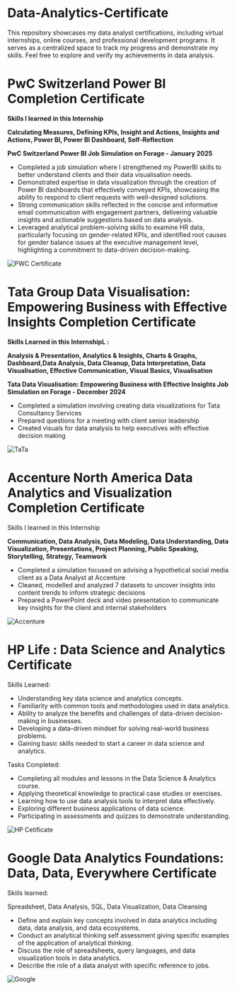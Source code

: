 # Data-Analytics-Certificate
This repository showcases my data analyst certifications, including virtual internships, online courses, and professional development programs. It serves as a centralized space to track my progress and demonstrate my skills. Feel free to explore and verify my achievements in data analysis.

# PwC Switzerland Power BI Completion Certificate

**Skills I learned in this Internship**

**Calculating Measures, Defining KPIs, Insight and Actions, Insights and Actions, Power BI, Power BI Dashboard, Self-Reflection**

**PwC Switzerland Power BI Job Simulation on Forage - January 2025**

- Completed a job simulation where I strengthened my PowerBI skills to better understand clients and their data visualisation needs.
- Demonstrated expertise in data visualization through the creation of Power BI dashboards that effectively conveyed KPIs, showcasing the ability to respond to client requests with well-designed solutions.
- Strong communication skills reflected in the concise and informative email communication with engagement partners, delivering valuable insights and actionable suggestions based on data analysis.
- Leveraged analytical problem-solving skills to examine HR data, particularly focusing on gender-related KPIs, and identified root causes for gender balance issues at the executive management level, highlighting a commitment to data-driven decision-making.

![PWC Certificate](https://github.com/user-attachments/assets/aeab4c9f-7e5f-4844-a3e9-4f5e05acde31)


# Tata Group Data Visualisation: Empowering Business with Effective Insights Completion Certificate

 **Skills Learned in this InternshipL :**

 **Analysis & Presentation, Analytics & Insights, Charts & Graphs, Dashboard,Data Analysis,         Data Cleanup,   Data Interpretation, Data Visualisation,  Effective Communication,  Visual Basics, Visualisation**

**Tata Data Visualisation: Empowering Business with Effective Insights Job Simulation on Forage - December 2024**

- Completed a simulation involving creating data visualizations for Tata Consultancy Services
- Prepared questions for a meeting with client senior leadership
- Created visuals for data analysis to help executives with effective decision making

![TaTa](https://github.com/user-attachments/assets/4ccbc7ce-8505-4c17-9355-aafae85205cd)


# Accenture North America Data Analytics and Visualization Completion Certificate

Skills I learned in this Internship

**Communication, Data Analysis, Data Modeling, Data Understanding, Data Visualization, Presentations, Project Planning, Public Speaking, Storytelling, Strategy, Teamwork**

- Completed a simulation focused on advising a hypothetical social media client as a Data Analyst at Accenture
- Cleaned, modelled and analyzed 7 datasets to uncover insights into content trends to inform strategic decisions
- Prepared a PowerPoint deck and video presentation to communicate key insights for the client and internal stakeholders

![Accenture](https://github.com/user-attachments/assets/16528e9a-3f4c-44d4-9c13-c253905e6f9b)


# HP Life : Data Science and Analytics Certificate

Skills Learned:

- Understanding key data science and analytics concepts.
- Familiarity with common tools and methodologies used in data analytics.
- Ability to analyze the benefits and challenges of data-driven decision-making in businesses.
- Developing a data-driven mindset for solving real-world business problems.
- Gaining basic skills needed to start a career in data science and analytics.

Tasks Completed:

- Completing all modules and lessons in the Data Science & Analytics course.
- Applying theoretical knowledge to practical case studies or exercises.
- Learning how to use data analysis tools to interpret data effectively.
- Exploring different business applications of data science.
- Participating in assessments and quizzes to demonstrate understanding.

![HP Cetificate](https://github.com/user-attachments/assets/b1617dc1-d19e-41c7-883d-39f8065de3bf)


# Google Data Analytics Foundations: Data, Data, Everywhere Certificate

Skiils learned:

Spreadsheet, Data Analysis, SQL, Data Visualization, Data Cleansing

- Define and explain key concepts involved in data analytics including data, data analysis, and data ecosystems.
- Conduct an analytical thinking self assessment giving specific examples of the application of analytical thinking.
- Discuss the role of spreadsheets, query languages, and data visualization tools in data analytics.
- Describe the role of a data analyst with specific reference to jobs.

![Google](https://github.com/user-attachments/assets/2a851943-5ac6-4469-a09d-15b615f890e7)



